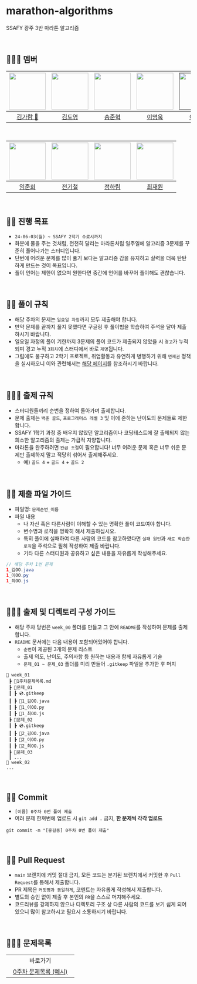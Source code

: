 # marathon-algorithms

SSAFY 광주 3반 마라톤 알고리즘

<br>

## 🏃🏻‍♀️ 멤버

| [<img src="https://avatars.githubusercontent.com/u/126746542?v=4" width="100">](https://github.com/garamgim) | [<img src="https://avatars.githubusercontent.com/u/156279384?v=4" width="100">](https://github.com/rlaehdud1002) | [<img src="https://avatars.githubusercontent.com/u/3072090?v=4" width="100">](https://github.com/TheNoFace) | [<img src="https://avatars.githubusercontent.com/u/123948643?v=4" width="100">](https://github.com/LEEMYEONGUK) | [<img src="" width="100">]() |
| :----------------------------------------------------------------------------------------------------------: | :--------------------------------------------------------------------------------------------------------------: | :---------------------------------------------------------------------------------------------------------: | :-------------------------------------------------------------------------------------------------------------: | :--------------------------: |
|                                   [김가람 📢](https://github.com/garamgim)                                   |                                    [김도영](https://github.com/rlaehdud1002)                                     |                                   [송준혁](https://github.com/TheNoFace)                                    |                                    [이명욱](https://github.com/LEEMYEONGUK)                                     |          [이정하]()          |

<br>

| [<img src="https://avatars.githubusercontent.com/u/156316110?v=4" width="100">](https://github.com/ljjunh) | [<img src="https://avatars.githubusercontent.com/u/57222722?v=4" width="100">](https://github.com/jbs3047) | [<img src="https://avatars.githubusercontent.com/u/121501361?v=4" width="100">](https://github.com/souffle1903) | [<img src="https://avatars.githubusercontent.com/u/156279478?v=4" width="100">](https://github.com/Jaewooooon) |
| :--------------------------------------------------------------------------------------------------------: | :--------------------------------------------------------------------------------------------------------: | :-------------------------------------------------------------------------------------------------------------: | :------------------------------------------------------------------------------------------------------------: |
|                                    [임준희](https://github.com/ljjunh)                                     |                                    [전기철](https://github.com/jbs3047)                                    |                                    [정하림](https://github.com/souffle1903)                                     |                                    [최재원](https://github.com/Jaewooooon)                                     |

<br>

## 🏃‍♂️ 진행 목표

- `24-06-03(월) ~ SSAFY 2학기 수료시까지`
- 화분에 물을 주는 것처럼, 천천히 달리는 마라톤처럼 일주일에 알고리즘 3문제를 꾸준히 풀어나가는 스터디입니다.
- 단번에 어려운 문제를 많이 풀기 보다는 알고리즘 감을 유지하고 실력을 더욱 탄탄하게 만드는 것이 목표입니다.
- 풀이 언어는 제한이 없으며 원한다면 중간에 언어를 바꾸어 풀이해도 괜찮습니다.

<br>

## 🏃‍♀️ 풀이 규칙

- 해당 주차의 문제는 `일요일 자정`까지 모두 제출해야 합니다.
- 만약 문제를 끝까지 풀지 못했다면 구글링 후 풀이법을 학습하여 주석을 달아 제출하시기 바랍니다.
- 일요일 자정의 풀이 기한까지 3문제의 풀이 코드가 제출되지 않았을 시 `경고`가 누적되며 경고 누적 `3회차`에 스터디에서 바로 `제명`됩니다.
- 그럼에도 불구하고 2학기 프로젝트, 취업활동과 유연하게 병행하기 위해 `면제권` 정책을 실시하오니 이와 관련해서는 [해당 페이지](https://github.com/ssafy-gwangju-03-java/marathon-algorithms/blob/main/admin/%08board.md)를 참조하시기 바랍니다.

<br>

## 🏃🏻‍♀️ 출제 규칙

- 스터디원들끼리 순번을 정하여 돌아가며 출제합니다.
- 문제 출제는 `백준 골드`, `프로그래머스 레벨 3` 및 이에 준하는 난이도의 문제들로 제한합니다.
- SSAFY 1학기 과정 중 배우지 않았던 알고리즘이나 코딩테스트에 잘 출제되지 않는 희소한 알고리즘의 출제는 가급적 지양합니다.
- 마라톤을 완주하려면 `완급 조절`이 필요합니다! 너무 어려운 문제 혹은 너무 쉬운 문제만 출제하지 말고 적당히 섞어서 출제해주세요.
  - 예) `골드 4` + `골드 4` + `골드 2`

<br>

## 🏃🏻 제출 파일 가이드

- 파일명: `문제순번_이름`
- 파일 내용
  - 나 자신 혹은 다른사람이 이해할 수 있는 명확한 풀이 코드여야 합니다.
  - 변수명과 로직을 명확히 해서 제출하십시오.
  - 특히 풀이에 실패하여 다른 사람의 코드를 참고하였다면 `실패 원인`과 `새로 학습한 로직`을 주석으로 필히 작성하여 제출 바랍니다.
  - 기타 다른 스터디원과 공유하고 싶은 내용을 자유롭게 작성해주세요.

```java
// 해당 주차 1번 문제
1_김OO.java
1_이OO.py
1_최OO.js
```

<br>

## 🏃🏼‍♀️ 출제 및 디렉토리 구성 가이드

- 해당 주차 당번은 `week_00` 폴더를 만들고 그 안에 `README`를 작성하여 문제를 출제합니다.
- `README` 문서에는 다음 내용이 포함되어있어야 합니다.
  - `순번`이 제공된 3개의 문제 리스트
  - 출제 의도, 난이도, 주의사항 등 원하는 내용과 함께 자유롭게 기술
  - `문제_01 ~ 문제_03` 폴더를 미리 만들어 `.gitkeep` 파일을 추가한 후 머지

```
📂 week_01
 ┣ 📜1주차문제목록.md
 ┣ 📂문제_01
 ┃ ┣ 💿.gitkeep
 ┃ ┣ 📜1_김OO.java
 ┃ ┣ 📜1_이OO.py
 ┃ ┣ 📜1_최OO.js
 ┣ 📂문제_02
 ┃ ┣ 💿.gitkeep
 ┃ ┣ 📜2_김OO.java
 ┃ ┣ 📜2_이OO.py
 ┃ ┣ 📜2_최OO.js
 ┣ 📂문제_03
 ┃ ...
📂 week_02
...
```

<br>

## 🏃🏽 Commit

- `[이름] 0주차 0번 풀이 제출`
- 여러 문제 한꺼번에 업로드 시 `git add .` 금지, **한 문제씩 각각 업로드**

```
git commit -m "[홍길동] 0주차 0번 풀이 제출"
```

<br>

## 🏃‍♀️ Pull Request

- `main` 브랜치에 커밋 절대 금지, 모든 코드는 분기된 브랜치에서 커밋한 후 `Pull Request`를 통해서 제출합니다.
- PR 제목은 `커밋명과 동일하게`, 코멘트는 자유롭게 작성해서 제출합니다.
- 별도의 승인 없이 제출 후 본인의 `PR`을 스스로 머지해주세요.
- 코드리뷰를 강제하지 않으나 디렉토리 구조 상 다른 사람의 코드를 보기 쉽게 되어 있으니 많이 참고하시고 필요시 소통하시기 바랍니다.

<br>

## 🏃🏽‍♂️ 문제목록

<table>
  <tr>
    <td align="center">바로가기</td>
  </tr>
  <tr>
    <td align="center" width="170px"><a href="https://github.com/ssafy-gwangju-03-java/marathon-algorithms/blob/main/week_00/0%EC%A3%BC%EC%B0%A8%EB%AC%B8%EC%A0%9C%EB%AA%A9%EB%A1%9D.md">0주차 문제목록 (예시)</a> </td>
  </tr>
</table>

<br>
